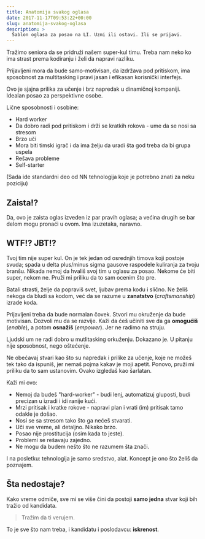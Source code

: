 ```yaml
---
title: Anatomija svakog oglasa
date: 2017-11-17T09:53:22+00:00
slug: anatomija-svakog-oglasa
description: >
  Šablon oglasa za posao na LI. Uzmi ili ostavi. Ili se prijavi.
---
```


Tražimo seniora da se pridruži našem super-kul timu. Treba nam neko ko ima strast prema kodiranju i želi da napravi razliku.

Prijavljeni mora da bude samo-motivisan, da izdržava pod pritiskom, ima sposobnost za multitasking i pravi jasan i efikasan korisnički interfejs.

Ovo je sjajna prilika za učenje i brz napredak u dinamičnoj kompaniji. Idealan posao za perspektivne osobe.

Lične sposobnosti i osobine:

  * Hard worker
  * Da dobro radi pod pritiskom i drži se kratkih rokova - ume da se nosi sa stresom
  * Brzo uči
  * Mora biti timski igrač i da ima želju da uradi šta god treba da bi grupa uspela
  * Rešava probleme
  * Self-starter

(Sada ide standardni deo od NN tehnologija koje je potrebno znati za neku poziciju)

## Zaista!?

Da, ovo je zaista oglas izveden iz par pravih oglasa; a većina drugih se bar delom mogu pronaći u ovom. Ima izuzetaka, naravno.

## WTF!? JBT!?

Tvoj tim nije super kul. On je tek jedan od osrednjih timova koji postoje svuda; spada u delta plus/minus sigma gausove raspodele kuliranja za tvoju branšu. Nikada nemoj da hvališ svoj tim u oglasu za posao. Nekome će biti super, nekom ne. Pruži mi priliku da to sam ocenim što pre.

Batali strasti, želje da popraviš svet, ljubav prema kodu i slično. Ne želiš nekoga da bludi sa kodom, već da se razume u **zanatstvo** (_craftsmanship_) izrade koda.

Prijavljeni treba da bude normalan čovek. Stvori mu okruženje da bude motivisan. Dozvoli mu da se razvije. Kaži da ćeš učiniti sve da ga **omogućiš** (_enable_), a potom **osnažiš** (_empower_). Jer ne radimo na struju.

Ljudski um ne radi dobro u mutlitasking orkuženju. Dokazano je. U pitanju nije sposobnost, nego oštećenje.

Ne obećavaj stvari kao što su napredak i prilike za učenje, koje ne možeš tek tako da ispuniš, jer nemaš pojma kakav je moji apetit. Ponovo, pruži mi priliku da to sam ustanovim. Ovako izgledaš kao šarlatan.

Kaži mi ovo:

  * Nemoj da budeš "hard-worker" - budi lenj, automatizuj gluposti, budi precizan u izradi i idi ranije kući.
  * Mrzi pritisak i kratke rokove - napravi plan i vrati (im) pritisak tamo odakle je došao.
  * Nosi se sa stresom tako što ga nećeš stvarati.
  * Uči sve vreme, ali detaljno. Nikako brzo.
  * Posao nije prostitucija (osim kada to jeste).
  * Problemi se rešavaju zajedno.
  * Ne mogu da budem nešto što ne razumem šta znači.

I na posletku: tehnologija je samo sredstvo, alat. Koncept je ono što želiš da poznajem.

## Šta nedostaje?

Kako vreme odmiče, sve mi se više čini da postoji **samo jedna** stvar koji bih tražio od kandidata.

> Tražim da ti verujem.

To je sve što nam treba, i kandidatu i poslodavcu: **iskrenost**.
